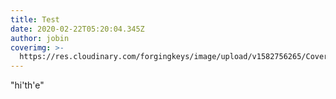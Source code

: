 ```yaml
---
title: Test
date: 2020-02-22T05:20:04.345Z
author: jobin
coverimg: >-
  https://res.cloudinary.com/forgingkeys/image/upload/v1582756265/Cover%20Images/001_lq9fcp.png
---
```

"hi'th'e"
